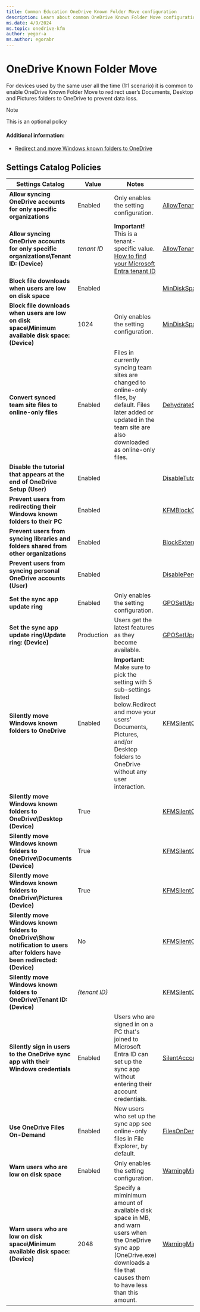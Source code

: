 ```yaml
---
title: Common Education OneDrive Known Folder Move configuration
description: Learn about common OneDrive Known Folder Move configuration used by Education organizations in Intune.
ms.date: 4/9/2024
ms.topic: onedrive-kfm
author: yegor-a
ms.author: egorabr
---
```


# OneDrive Known Folder Move

For devices used by the same user all the time (1:1 scenario) it is common to enable OneDrive Known Folder Move to redirect user’s Documents, Desktop and Pictures folders to OneDrive to prevent data loss.

> [!NOTE]
> This is an optional policy

#### Additional information:

- [Redirect and move Windows known folders to OneDrive](/sharepoint/redirect-known-folders)

## Settings Catalog Policies

| **Settings Catalog** | **Value** | **Notes** | **CSP** |
|---|---|---|---|
| **Allow syncing OneDrive accounts for only specific organizations** | Enabled | Only enables the setting configuration. | [AllowTenantList](/sharepoint/use-group-policy#allow-syncing-onedrive-accounts-for-only-specific-organizations) |
| **Allow syncing OneDrive accounts for only specific organizations\Tenant ID: (Device)** | _tenant ID_ | **Important!** This is a tenant-specific value. [How to find your Microsoft Entra tenant ID](/entra/fundamentals/how-to-find-tenant)| [AllowTenantList](/sharepoint/use-group-policy#allow-syncing-onedrive-accounts-for-only-specific-organizations) |
| **Block file downloads when users are low on disk space** | Enabled | | [MinDiskSpaceLimitInMB](/sharepoint/use-group-policy#block-file-downloads-when-users-are-low-on-disk-space) |
| **Block file downloads when users are low on disk space\Minimum available disk space: (Device)** | 1024 | Only enables the setting configuration. | [MinDiskSpaceLimitInMB](/sharepoint/use-group-policy#block-file-downloads-when-users-are-low-on-disk-space) |
| **Convert synced team site files to online-only files** | Enabled | Files in currently syncing team sites are changed to online-only files, by default. Files later added or updated in the team site are also downloaded as online-only files. | [DehydrateSyncedTeamSites](/sharepoint/use-group-policy#convert-synced-team-site-files-to-online-only-files) |
| **Disable the tutorial that appears at the end of OneDrive Setup (User)** | Enabled | | [DisableTutorial](/sharepoint/use-group-policy#disable-the-tutorial-that-appears-at-the-end-of-onedrive-setup) |
| **Prevent users from redirecting their Windows known folders to their PC** | Enabled | | [KFMBlockOptOut](/sharepoint/use-group-policy#prevent-users-from-redirecting-their-windows-known-folders-to-their-pc) |
| **Prevent users from syncing libraries and folders shared from other organizations** | Enabled | | [BlockExternalSync](/sharepoint/use-group-policy#prevent-users-from-syncing-libraries-and-folders-shared-from-other-organizations) |
| **Prevent users from syncing personal OneDrive accounts (User)** | Enabled | | [DisablePersonalSync](/sharepoint/use-group-policy#prevent-users-from-syncing-personal-onedrive-accounts) |
| **Set the sync app update ring** | Enabled | Only enables the setting configuration. | [GPOSetUpdateRing](/sharepoint/use-group-policy#set-the-sync-app-update-ring) |
| **Set the sync app update ring\Update ring: (Device)** | Production | Users get the latest features as they become available. | [GPOSetUpdateRing](/sharepoint/use-group-policy#set-the-sync-app-update-ring) |
| **Silently move Windows known folders to OneDrive** | Enabled | **Important:** Make sure to pick the setting with 5 sub-settings listed below.Redirect and move your users' Documents, Pictures, and/or Desktop folders to OneDrive without any user interaction. | [KFMSilentOptIn](/sharepoint/use-group-policy#silently-move-windows-known-folders-to-onedrive) |
| **Silently move Windows known folders to OneDrive\Desktop (Device)** | True | | [KFMSilentOptIn](/sharepoint/use-group-policy#silently-move-windows-known-folders-to-onedrive) |
| **Silently move Windows known folders to OneDrive\Documents (Device)** | True | | [KFMSilentOptIn](/sharepoint/use-group-policy#silently-move-windows-known-folders-to-onedrive) |
| **Silently move Windows known folders to OneDrive\Pictures (Device)** | True | | [KFMSilentOptIn](/sharepoint/use-group-policy#silently-move-windows-known-folders-to-onedrive) |
| **Silently move Windows known folders to OneDrive\Show notification to users after folders have been redirected: (Device)** | No | | [KFMSilentOptIn](/sharepoint/use-group-policy#silently-move-windows-known-folders-to-onedrive) |
| **Silently move Windows known folders to OneDrive\Tenant ID: (Device)** | _{tenant ID}_ | | [KFMSilentOptIn](/sharepoint/use-group-policy#silently-move-windows-known-folders-to-onedrive) |
| **Silently sign in users to the OneDrive sync app with their Windows credentials** | Enabled | Users who are signed in on a PC that's joined to Microsoft Entra ID can set up the sync app without entering their account credentials. | [SilentAccountConfig](/sharepoint/use-group-policy#silently-sign-in-users-to-the-onedrive-sync-app-with-their-windows-credentials) |
| **Use OneDrive Files On-Demand** | Enabled | New users who set up the sync app see online-only files in File Explorer, by default. | [FilesOnDemandEnabled](/sharepoint/use-group-policy#use-onedrive-files-on-demand) |
| **Warn users who are low on disk space** | Enabled | Only enables the setting configuration. | [WarningMinDiskSpaceLimitInMB](/sharepoint/use-group-policy#warn-users-who-are-low-on-disk-space) |
| **Warn users who are low on disk space\Minimum available disk space: (Device)** | 2048 |  Specify a miminimum amount of available disk space in MB, and warn users when the OneDrive sync app (OneDrive.exe) downloads a file that causes them to have less than this amount. | [WarningMinDiskSpaceLimitInMB](/sharepoint/use-group-policy#warn-users-who-are-low-on-disk-space) |
